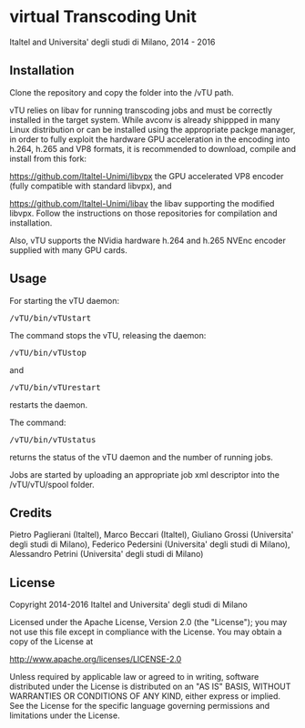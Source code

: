<!---
    Copyright 2014-2016 Italtel and Universita' degli studi di Milano

    Licensed under the Apache License, Version 2.0 (the "License");
    you may not use this file except in compliance with the License.
    You may obtain a copy of the License at

    http://www.apache.org/licenses/LICENSE-2.0

    Unless required by applicable law or agreed to in writing, software
    distributed under the License is distributed on an "AS IS" BASIS,
    WITHOUT WARRANTIES OR CONDITIONS OF ANY KIND, either express or implied.
    See the License for the specific language governing permissions and
    limitations under the License.

-->
# virtual Transcoding Unit
Italtel and Universita' degli studi di Milano, 2014 - 2016


## Installation
Clone the repository and copy the folder into the /vTU path.

vTU relies on libav for running transcoding jobs and must be correctly installed in the target system.
While avconv is already shippped in many Linux distribution or can be installed using the appropriate packge manager, in order to fully exploit the hardware GPU acceleration in the encoding into h.264, h.265 and VP8 formats, it is recommended to download, compile and install from this fork:

https://github.com/Italtel-Unimi/libvpx
the GPU accelerated VP8 encoder (fully compatible with standard libvpx), and

https://github.com/Italtel-Unimi/libav
the libav supporting the modified libvpx.
Follow the instructions on those repositories for compilation and installation.

Also, vTU supports the NVidia hardware h.264 and h.265 NVEnc encoder supplied with many GPU cards.

## Usage
For starting the vTU daemon:
<pre>
/vTU/bin/vTUstart
</pre>

The command stops the vTU, releasing the daemon:
<pre>
/vTU/bin/vTUstop
</pre>
and
<pre>
/vTU/bin/vTUrestart
</pre>
restarts the daemon.

The command:
<pre>
/vTU/bin/vTUstatus
</pre>
returns the status of the vTU daemon and the number of running jobs.


Jobs are started by uploading an appropriate job xml descriptor into the /vTU/vTU/spool folder.


## Credits
Pietro Paglierani (Italtel), Marco Beccari (Italtel), Giuliano Grossi (Universita' degli studi di Milano), Federico Pedersini (Universita' degli studi di Milano), Alessandro Petrini (Universita' degli studi di Milano)

## License
Copyright 2014-2016 Italtel and Universita' degli studi di Milano

Licensed under the Apache License, Version 2.0 (the "License");
you may not use this file except in compliance with the License.
You may obtain a copy of the License at

http://www.apache.org/licenses/LICENSE-2.0

Unless required by applicable law or agreed to in writing, software
distributed under the License is distributed on an "AS IS" BASIS,
WITHOUT WARRANTIES OR CONDITIONS OF ANY KIND, either express or implied.
See the License for the specific language governing permissions and
limitations under the License.
